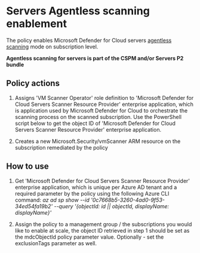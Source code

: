 # Servers Agentless scanning enablement
The policy enables Microsoft Defender for Cloud servers [agentless scanning](https://learn.microsoft.com/en-us/azure/defender-for-cloud/concept-agentless-data-collection) mode on subscription level.

**Agentless scanning for servers is part of the CSPM and/or Servers P2 bundle**

## Policy actions
1. Assigns 'VM Scanner Operator' role definition to 'Microsoft Defender for Cloud Servers Scanner Resource Provider' enterprise application, which is application used by Microsoft Defender for Cloud to orchestrate the scanning process on the scanned subscription. Use the PowerShell script below to get the object ID of 'Microsoft Defender for Cloud Servers Scanner Resource Provider' enterprise application.

2. Creates a new Microsoft.Security/vmScanner ARM resource on the subscription remediated by the policy


## How to use
1. Get 'Microsoft Defender for Cloud Servers Scanner Resource Provider' enterprise application, which is unique per Azure AD tenant and a required parameter by the policy using the following Azure CLI command: *az ad sp show --id '0c7668b5-3260-4ad0-9f53-34ed54fa19b2' --query '{objectId: id || objectId, displayName: displayName}'*

2. Assign the policy to a management group / the subscriptions you would like to enable at scale, the object ID retrieved in step 1 should be set as the mdcObjectId policy parameter value. Optionally - set the exclusionTags parameter as well.


